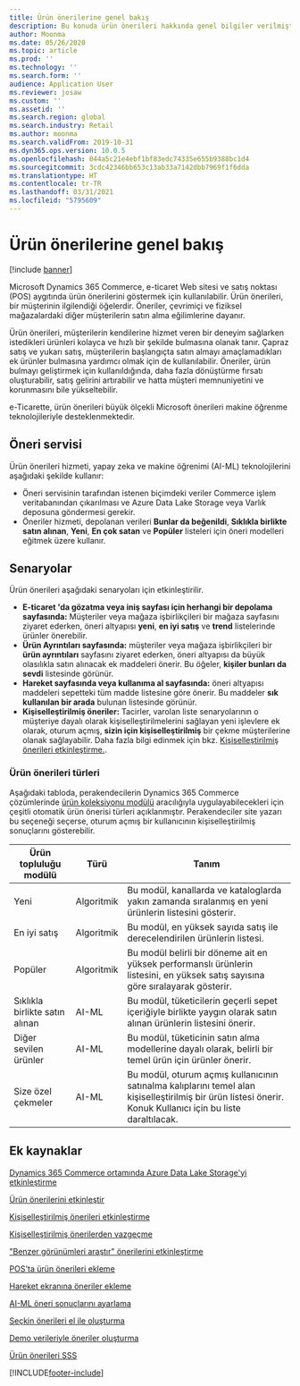 ```yaml
---
title: Ürün önerilerine genel bakış
description: Bu konuda ürün önerileri hakkında genel bilgiler verilmiştir. Ürün önerileri, müşterilerin istedikleri ürünleri ve hatta satın almayı amaçlamadıkları ürünleri kolayca ve hızlı bir şekilde bulmasına olanak tanır.
author: Moonma
ms.date: 05/26/2020
ms.topic: article
ms.prod: ''
ms.technology: ''
ms.search.form: ''
audience: Application User
ms.reviewer: josaw
ms.custom: ''
ms.assetid: ''
ms.search.region: global
ms.search.industry: Retail
ms.author: moonma
ms.search.validFrom: 2019-10-31
ms.dyn365.ops.version: 10.0.5
ms.openlocfilehash: 044a5c21e4ebf1bf83edc74335e655b9388bc1d4
ms.sourcegitcommit: 3cdc42346bb653c13ab33a7142dbb7969f1f6dda
ms.translationtype: HT
ms.contentlocale: tr-TR
ms.lasthandoff: 03/31/2021
ms.locfileid: "5795609"
---
```

# <a name="product-recommendations-overview"></a>Ürün önerilerine genel bakış

[!include [banner](includes/banner.md)]

Microsoft Dynamics 365 Commerce, e-ticaret Web sitesi ve satış noktası (POS) aygıtında ürün önerilerini göstermek için kullanılabilir. Ürün önerileri, bir müşterinin ilgilendiği öğelerdir. Öneriler, çevrimiçi ve fiziksel mağazalardaki diğer müşterilerin satın alma eğilimlerine dayanır.

Ürün önerileri, müşterilerin kendilerine hizmet veren bir deneyim sağlarken istedikleri ürünleri kolayca ve hızlı bir şekilde bulmasına olanak tanır. Çapraz satış ve yukarı satış, müşterilerin başlangıçta satın almayı amaçlamadıkları ek ürünler bulmasına yardımcı olmak için de kullanılabilir. Öneriler, ürün bulmayı geliştirmek için kullanıldığında, daha fazla dönüştürme fırsatı oluşturabilir, satış gelirini artırabilir ve hatta müşteri memnuniyetini ve korunmasını bile yükseltebilir.

e-Ticarette, ürün önerileri büyük ölçekli Microsoft önerileri makine öğrenme teknolojileriyle desteklenmektedir.

## <a name="recommendation-service"></a>Öneri servisi

Ürün önerileri hizmeti, yapay zeka ve makine öğrenimi (AI-ML) teknolojilerini aşağıdaki şekilde kullanır:

- Öneri servisinin tarafından istenen biçimdeki veriler Commerce işlem veritabanından çıkarılması ve Azure Data Lake Storage veya Varlık deposuna göndermesi gerekir.
- Öneriler hizmeti, depolanan verileri **Bunlar da beğenildi**, **Sıklıkla birlikte satın alınan**, **Yeni**, **En çok satan** ve **Popüler** listeleri için öneri modelleri eğitmek üzere kullanır.

## <a name="scenarios"></a>Senaryolar

Ürün önerileri aşağıdaki senaryoları için etkinleştirilir.

- **E-ticaret 'da gözatma veya iniş sayfası için herhangi bir depolama sayfasında:** Müşteriler veya mağaza işbirlikçileri bir mağaza sayfasını ziyaret ederken, öneri altyapısı **yeni**, **en iyi satış** ve **trend** listelerinde ürünler önerebilir.
- **Ürün Ayrıntıları sayfasında:** müşteriler veya mağaza işbirlikçileri bir **ürün ayrıntıları** sayfasını ziyaret ederken, öneri altyapısı da büyük olasılıkla satın alınacak ek maddeleri önerir. Bu öğeler, **kişiler bunları da sevdi** listesinde görünür.
- **Hareket sayfasında veya kullanıma al sayfasında:** öneri altyapısı maddeleri sepetteki tüm madde listesine göre önerir. Bu maddeler **sık kullanılan bir arada** bulunan listesinde görünür.
- **Kişiselleştirilmiş öneriler:** Tacirler, varolan liste senaryolarının o müşteriye dayalı olarak kişiselleştirilmelerini sağlayan yeni işlevlere ek olarak, oturum açmış, **sizin için kişiselleştirilmiş** bir çekme müşterilerine olanak sağlayabilir. Daha fazla bilgi edinmek için bkz. [Kişiselleştirilmiş önerileri etkinleştirme.](personalized-recommendations.md).

### <a name="types-of-product-recommendations"></a>Ürün önerileri türleri

Aşağıdaki tabloda, perakendecilerin Dynamics 365 Commerce çözümlerinde [ürün koleksiyonu modülü](product-collection-module-overview.md) aracılığıyla uygulayabilecekleri için çeşitli otomatik ürün önerisi türleri açıklanmıştır. Perakendeciler site yazarı bu seçeneği seçerse, oturum açmış bir kullanıcının kişiselleştirilmiş sonuçlarını gösterebilir.

| Ürün topluluğu modülü  | Türü | Tanım |
|----------------------------|------|-------------|
| Yeni                        | Algoritmik | Bu modül, kanallarda ve kataloglarda yakın zamanda sıralanmış en yeni ürünlerin listesini gösterir. |
| En iyi satış               | Algoritmik | Bu modül, en yüksek sayıda satış ile derecelendirilen ürünlerin listesi. |
| Popüler                   | Algoritmik | Bu modül belirli bir döneme ait en yüksek performanslı ürünlerin listesini, en yüksek satış sayısına göre sıralayarak gösterir.  |
| Sıklıkla birlikte satın alınan | AI-ML | Bu modül, tüketicilerin geçerli sepet içeriğiyle birlikte yaygın olarak satın alınan ürünlerin listesini önerir. |
| Diğer sevilen ürünler           | AI-ML | Bu modül, tüketicinin satın alma modellerine dayalı olarak, belirli bir temel ürün için ürünler önerir. |
| Size özel çekmeler              | AI-ML | Bu modül, oturum açmış kullanıcının satınalma kalıplarını temel alan kişiselleştirilmiş bir ürün listesi önerir. Konuk Kullanıcı için bu liste daraltılacak. |

## <a name="additional-resources"></a>Ek kaynaklar

[Dynamics 365 Commerce ortamında Azure Data Lake Storage'yi etkinleştirme](enable-adls-environment.md)

[Ürün önerilerini etkinleştir](enable-product-recommendations.md)

[Kişiselleştirilmiş önerileri etkinleştirme](personalized-recommendations.md)

[Kişiselleştirilmiş önerilerden vazgeçme](personalization-gdpr.md)

["Benzer görünümleri araştır" önerilerini etkinleştirme](shop-similar-looks.md)

[POS'ta ürün önerileri ekleme](product.md)

[Hareket ekranına öneriler ekleme](add-recommendations-control-pos-screen.md)

[AI-ML öneri sonuçlarını ayarlama](modify-product-recommendation-results.md)

[Seçkin önerileri el ile oluşturma](create-editorial-recommendation-lists.md)

[Demo verileriyle öneriler oluşturma](product-recommendations-demo-data.md)

[Ürün önerileri SSS](faq-recommendations.md)


[!INCLUDE[footer-include](../includes/footer-banner.md)]